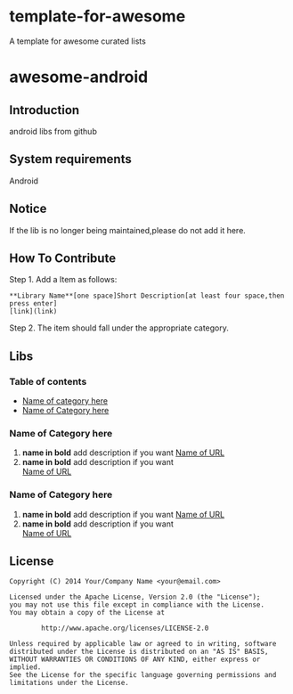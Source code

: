 # template-for-awesome
A template for awesome curated lists
# awesome-android

## Introduction
android libs from github

## System requirements
Android

## Notice
If the lib is no longer being maintained,please do not add it here.

## How To Contribute
Step 1. Add a Item as follows:
```
**Library Name**[one space]Short Description[at least four space,then press enter]
[link](link)
```

Step 2. The item should fall under the appropriate category.


## Libs
### Table of contents
* [Name of category here](#CategoryID)
* [Name of Category here](#CateforyID2)



### <A NAME="CategoryID"></A>Name of Category here
1. **name in bold** add description if you want 
[Name of URL](https://github.com/mohataher/template-for-awesome)
1. **name in bold** add description if you want              
[Name of URL](https://github.com/mohataher/template-for-awesome)



### <A NAME="CategoryID2"></A>Name of Category here
1. **name in bold** add description if you want 
[Name of URL](https://github.com/mohataher/template-for-awesome)
1. **name in bold** add description if you want              
[Name of URL](https://github.com/mohataher/template-for-awesome)



## License
```
Copyright (C) 2014 Your/Company Name <your@email.com>

Licensed under the Apache License, Version 2.0 (the "License");
you may not use this file except in compliance with the License.
You may obtain a copy of the License at

        http://www.apache.org/licenses/LICENSE-2.0

Unless required by applicable law or agreed to in writing, software
distributed under the License is distributed on an "AS IS" BASIS,
WITHOUT WARRANTIES OR CONDITIONS OF ANY KIND, either express or implied.
See the License for the specific language governing permissions and
limitations under the License.
```
